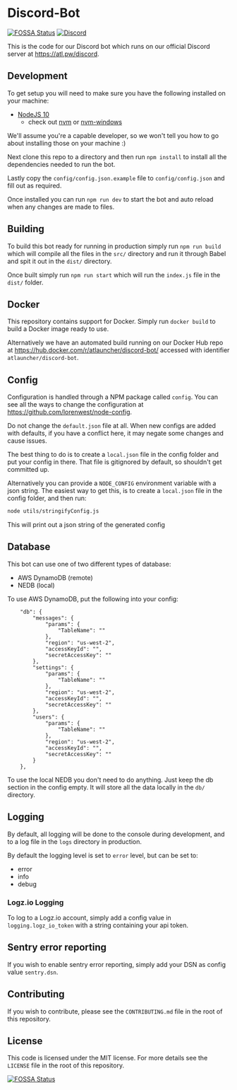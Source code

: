 # Discord-Bot

[![FOSSA Status](https://app.fossa.io/api/projects/git%2Bgithub.com%2FATLauncher%2Fdiscord-bot.svg?type=shield)](https://app.fossa.io/projects/git%2Bgithub.com%2FATLauncher%2Fdiscord-bot?ref=badge_shield)
[![Discord](https://discordapp.com/api/guilds/117047818136322057/embed.png?style=shield)](https://atl.pw/discordfromgithub)

This is the code for our Discord bot which runs on our official Discord server at https://atl.pw/discord.

## Development

To get setup you will need to make sure you have the following installed on your machine:

-   [NodeJS 10](https://nodejs.org/en/download/)
    -   check out [nvm](https://github.com/creationix/nvm) or [nvm-windows](https://github.com/coreybutler/nvm-windows)

We'll assume you're a capable developer, so we won't tell you how to go about installing those on your machine :)

Next clone this repo to a directory and then run `npm install` to install all the dependencies
needed to run the bot.

Lastly copy the `config/config.json.example` file to `config/config.json` and fill out as
required.

Once installed you can run `npm run dev` to start the bot and auto reload when any changes are made
to files.

## Building

To build this bot ready for running in production simply run `npm run build` which will compile all
the files in the `src/` directory and run it through Babel and spit it out in the `dist/` directory.

Once built simply run `npm run start` which will run the `index.js` file in the `dist/` folder.

## Docker

This repository contains support for Docker. Simply run `docker build` to build a Docker image ready
to use.

Alternatively we have an automated build running on our Docker Hub repo at
https://hub.docker.com/r/atlauncher/discord-bot/ accessed with identifier `atlauncher/discord-bot`.

## Config

Configuration is handled through a NPM package called `config`. You can see all the ways to change
the configuration at <https://github.com/lorenwest/node-config>.

Do not change the `default.json` file at all. When new configs are added with defaults, if you have
a conflict here, it may negate some changes and cause issues.

The best thing to do is to create a `local.json` file in the config folder and put your config in
there. That file is gitignored by default, so shouldn't get committed up.

Alternatively you can provide a `NODE_CONFIG` environment variable with a json string. The easiest
way to get this, is to create a `local.json` file in the config folder, and then run:

```sh
node utils/stringifyConfig.js
```

This will print out a json string of the generated config

## Database

This bot can use one of two different types of database:

-   AWS DynamoDB (remote)
-   NEDB (local)

To use AWS DynamoDB, put the following into your config:

```
    "db": {
        "messages": {
            "params": {
                "TableName": ""
            },
            "region": "us-west-2",
            "accessKeyId": "",
            "secretAccessKey": ""
        },
        "settings": {
            "params": {
                "TableName": ""
            },
            "region": "us-west-2",
            "accessKeyId": "",
            "secretAccessKey": ""
        },
        "users": {
            "params": {
                "TableName": ""
            },
            "region": "us-west-2",
            "accessKeyId": "",
            "secretAccessKey": ""
        }
    },
```

To use the local NEDB you don't need to do anything. Just keep the db section in the config empty.
It will store all the data locally in the `db/` directory.

## Logging

By default, all logging will be done to the console during development, and to a log file in the
`logs` directory in production.

By default the logging level is set to `error` level, but can be set to:

-   error
-   info
-   debug

### Logz.io Logging

To log to a Logz.io account, simply add a config value in `logging.logz_io_token` with a string
containing your api token.

## Sentry error reporting

If you wish to enable sentry error reporting, simply add your DSN as config value `sentry.dsn`.

## Contributing

If you wish to contribute, please see the `CONTRIBUTING.md` file in the root of this repository.

## License

This code is licensed under the MIT license. For more details see the `LICENSE` file in the root
of this repository.

[![FOSSA Status](https://app.fossa.io/api/projects/git%2Bgithub.com%2FATLauncher%2Fdiscord-bot.svg?type=large)](https://app.fossa.io/projects/git%2Bgithub.com%2FATLauncher%2Fdiscord-bot?ref=badge_large)
